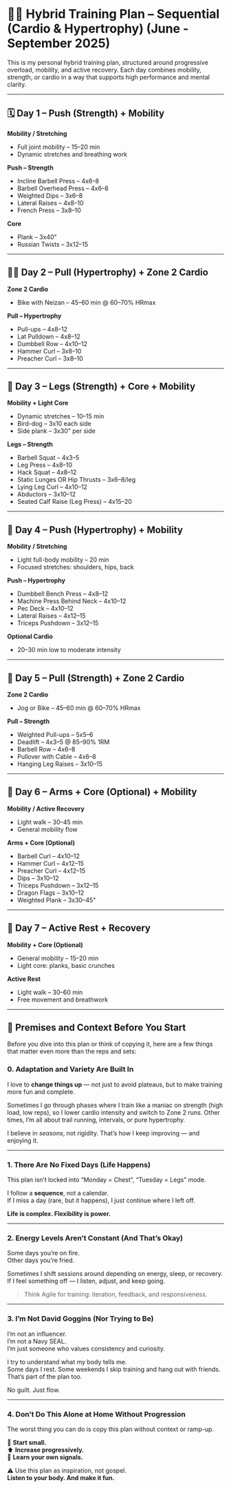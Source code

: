 # 🏋️‍♂️ Hybrid Training Plan – Sequential (Cardio & Hypertrophy) (June - September 2025)

This is my personal hybrid training plan, structured around progressive overload, mobility, and active recovery. Each day combines mobility, strength, or cardio in a way that supports high performance and mental clarity.

---

## 🗓 Day 1 – Push (Strength) + Mobility

**Mobility / Stretching**
- Full joint mobility – 15–20 min
- Dynamic stretches and breathing work

**Push – Strength**
- Incline Barbell Press – 4x6–8
- Barbell Overhead Press – 4x6–8
- Weighted Dips – 3x6–8
- Lateral Raises – 4x8–10
- French Press – 3x8–10

**Core**
- Plank – 3x40"
- Russian Twists – 3x12–15

---

## 🚴‍♂️ Day 2 – Pull (Hypertrophy) + Zone 2 Cardio

**Zone 2 Cardio**
- Bike with Neizan – 45–60 min @ 60–70% HRmax

**Pull – Hypertrophy**
- Pull-ups – 4x8–12
- Lat Pulldown – 4x8–12
- Dumbbell Row – 4x10–12
- Hammer Curl – 3x8–10
- Preacher Curl – 3x8–10

---

## 🦵 Day 3 – Legs (Strength) + Core + Mobility

**Mobility + Light Core**
- Dynamic stretches – 10–15 min
- Bird-dog – 3x10 each side
- Side plank – 3x30" per side

**Legs – Strength**
- Barbell Squat – 4x3–5
- Leg Press – 4x8–10
- Hack Squat – 4x8–12
- Static Lunges OR Hip Thrusts – 3x6–8/leg
- Lying Leg Curl – 4x10–12
- Abductors – 3x10–12
- Seated Calf Raise (Leg Press) – 4x15–20

---

## 💪 Day 4 – Push (Hypertrophy) + Mobility

**Mobility / Stretching**
- Light full-body mobility – 20 min
- Focused stretches: shoulders, hips, back

**Push – Hypertrophy**
- Dumbbell Bench Press – 4x8–12
- Machine Press Behind Neck – 4x10–12
- Pec Deck – 4x10–12
- Lateral Raises – 4x12–15
- Triceps Pushdown – 3x12–15

**Optional Cardio**
- 20–30 min low to moderate intensity

---

## 🧲 Day 5 – Pull (Strength) + Zone 2 Cardio

**Zone 2 Cardio**
- Jog or Bike – 45–60 min @ 60–70% HRmax

**Pull – Strength**
- Weighted Pull-ups – 5x5–6
- Deadlift – 4x3–5 @ 85–90% 1RM
- Barbell Row – 4x6–8
- Pullover with Cable – 4x6–8
- Hanging Leg Raises – 3x10–15

---

## 🌿 Day 6 – Arms + Core (Optional) + Mobility

**Mobility / Active Recovery**
- Light walk – 30–45 min
- General mobility flow

**Arms + Core (Optional)**
- Barbell Curl – 4x10–12
- Hammer Curl – 4x12–15
- Preacher Curl – 4x12–15
- Dips – 3x10–12
- Triceps Pushdown – 3x12–15
- Dragon Flags – 3x10–12
- Weighted Plank – 3x30–45"

---

## 🧘 Day 7 – Active Rest + Recovery

**Mobility + Core (Optional)**
- General mobility – 15–20 min
- Light core: planks, basic crunches

**Active Rest**
- Light walk – 30–60 min
- Free movement and breathwork

---

## 📌 Premises and Context Before You Start

Before you dive into this plan or think of copying it, here are a few things that matter even more than the reps and sets:

### 0. Adaptation and Variety Are Built In

I love to **change things up** — not just to avoid plateaus, but to make training more fun and complete.

Sometimes I go through phases where I train like a maniac on strength (high load, low reps), so I lower cardio intensity and switch to Zone 2 runs. Other times, I’m all about trail running, intervals, or pure hypertrophy.

I believe in *seasons*, not rigidity. That’s how I keep improving — and enjoying it.

---

### 1. There Are No Fixed Days (Life Happens)

This plan isn’t locked into “Monday = Chest”, “Tuesday = Legs” mode.

I follow a **sequence**, not a calendar.  
If I miss a day (rare, but it happens), I just continue where I left off.

**Life is complex. Flexibility is power.**

---

### 2. Energy Levels Aren’t Constant (And That’s Okay)

Some days you’re on fire.  
Other days you’re fried.

Sometimes I shift sessions around depending on energy, sleep, or recovery. If I feel something off — I listen, adjust, and keep going.

> Think Agile for training: iteration, feedback, and responsiveness.

---

### 3. I’m Not David Goggins (Nor Trying to Be)

I’m not an influencer.  
I’m not a Navy SEAL.  
I’m just someone who values consistency and curiosity.

I try to understand what my body tells me.  
Some days I rest. Some weekends I skip training and hang out with friends. That’s part of the plan too.

No guilt. Just flow.

---

### 4. Don’t Do This Alone at Home Without Progression

The worst thing you can do is copy this plan without context or ramp-up.

🏁 **Start small.**  
⬆️ **Increase progressively.**  
🧠 **Learn your own signals.**


⚠️ Use this plan as inspiration, not gospel.  
**Listen to your body. And make it fun.**
